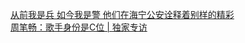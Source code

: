   
[从前我是兵  如今我是警  他们在海宁公安诠释着别样的精彩](http://www.dianyue.me/archives/563/t01amun44r4x7rp8/)  
[周笔畅：歌手身份是C位 | 独家专访](http://www.dianyue.me/archives/793/dgsermd0kjv86sh7/)